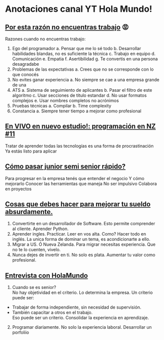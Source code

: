 # Anotaciones canal YT Hola Mundo!
## [Por esta razón no encuentras trabajo](https://www.youtube.com/watch?v=oMtWUJuAps4) 😡

Razones cuando no encuentras trabajo:
1. Ego del programador
	a. Pensar que me lo sé todo
	b. Desarrollar habilidades blandas, no es suficiente la técnica
	c. Trabajo en equipo
	d. Comunicación
	e. Empatia
	f. Asertibilidad
	g. Te convertis en una persona desagradabe
2. Problemas de las expectativas
	a. Crees que no se corresponde con lo que conocés
3. No evites ganar experiencia
	a. No siempre se cae a una empresa grande de una
4. ATS
	a. Sistema de seguimiento de aplicantes
	b. Pasar el filtro de este algoritmo
	c. Usar secciones de titulo estandar
	d. No usar formatos complejos
	e. Usar nombres completos no acrónimos
5. Pruebas técnicas
	a. Compilar
	b. Time complexity
6. Constancia
	a. Siempre tener tiempo a mejorar como profesional
## [En VIVO en nuevo estudio!: programación en NZ #11](https://www.youtube.com/watch?v=aPNF4a5lfkU&ab_channel=HolaMundo)
Tratar de aprender todas las tecnologías es una forma de procrastinación
Ya estás listo para aplicar

## [Cómo pasar junior semi senior rápido?](https://www.youtube.com/watch?v=wu_4Au4iYwQ&ab_channel=HolaMundo)

Para progresar en la empresa tenés que entender el negocio
Y cómo mejorarlo
Conocer las herramientas que maneja
No ser impulsivo
Colabora en proyectos

## [Cosas que debes hacer para mejorar tu sueldo absurdamente.](https://www.youtube.com/watch?v=i4bx-u1n7P0&ab_channel=HolaMundo)
1. Convertirte en un desarrollador de Software.
Esto permite comprender al cliente.
Aprender Python.
2. Aprender ingles.
Practicar.
Leer en vos alta.
Como? Hacer todo en inglés.
La unica forma de dominar un tema, es acondicionarte a ello.
3. Migrar a US.
Ó Nueva Zelanda.
Para migrar necesitas experiencia.
Que no te lo cuenten, vivelo.
4. Nunca dejes de invertir en ti.
No solo es plata.
Aumentar tu valor como profesional.

## [Entrevista con HolaMundo](https://www.youtube.com/watch?v=auLEcwMqyr0&ab_channel=midudev)
1.	Cuando se es senior?<br>
No hay objetividad en el criterio.
Lo determina la empresa. Un criterio puede ser:
*	Trabajar de forma independiente, sin necesidad de supervisión. 
*	También capacitar a otros en el trabajo. <br>
Eso puede ser un criterio. Consolidar la experiencia en aprendizaje.
2.	Programar diariamente. No solo la experiencia laboral. Desarrollar un porfoliio